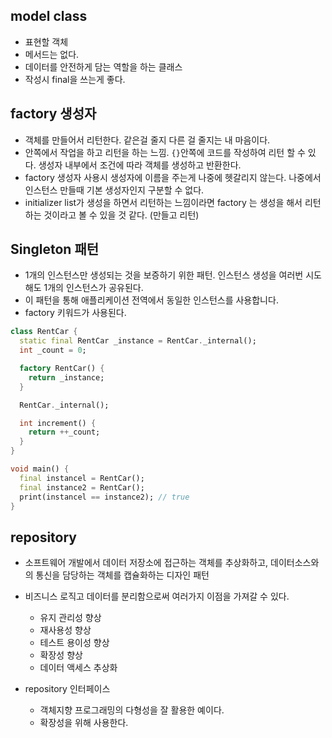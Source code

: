 ## model class

* 표현할 객체
* 메서드는 없다.
* 데이터를 안전하게 담는 역할을 하는 클래스
* 작성시 final을 쓰는게 좋다.

## factory 생성자

* 객체를 만들어서 리턴한다. 같은걸 줄지 다른 걸 줄지는 내 마음이다.
* 안쪽에서 작업을 하고 리턴을 하는 느낌. `{}`안쪽에 코드를 작성하여 리턴 할 수 있다. 생성자 내부에서 조건에 따라 객체를 생성하고 반환한다.
* factory 생성자 사용시 생성자에 이름을 주는게 나중에 헷갈리지 않는다. 나중에서 인스턴스 만들때 기본 생성자인지 구분할 수 없다.
* initializer list가 생성을 하면서 리턴하는 느낌이라면 factory 는 생성을 해서 리턴하는 것이라고 볼 수 있을 것 같다. (만들고 리턴)

## Singleton 패턴

* 1개의 인스턴스만 생성되는 것을 보증하기 위한 패턴. 인스턴스 생성을 여러번 시도해도 1개의 인스턴스가 공유된다.
* 이 패턴을 통해 애플리케이션 전역에서 동일한 인스턴스를 사용합니다.
* factory 키워드가 사용된다.

```dart
class RentCar {
  static final RentCar _instance = RentCar._internal();
  int _count = 0;

  factory RentCar() {
    return _instance;
  }

  RentCar._internal();

  int increment() {
    return ++_count;
  }
}

void main() {
  final instancel = RentCar();
  final instance2 = RentCar();
  print(instancel == instance2); // true
}
```

## repository

* 소프트웨어 개발에서 데이터 저장소에 접근하는 객체를 추상화하고, 데이터소스와의 통신을 담당하는 객체를 캡슐화하는 디자인 패턴
* 비즈니스 로직고 데이터를 분리함으로써 여러가지 이점을 가져갈 수 있다.
    * 유지 관리성 향상
    * 재사용성 향상
    * 테스트 용이성 향상
    * 확장성 향상
    * 데이터 액세스 추상화

* repository 인터페이스
    * 객체지향 프로그래밍의 다형성을 잘 활용한 예이다.
    * 확장성을 위해 사용한다. 
